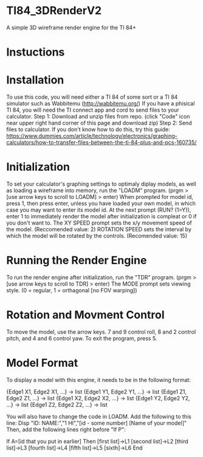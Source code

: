 # TI84_3DRenderV2
A simple 3D wireframe render engine for the TI 84+


# Instuctions

# Installation
To use this code, you will need either a TI 84 of some sort or a TI 84 simulator such as Wabbitemu (http://wabbitemu.org/)
If you have a phisical TI 84, you will need the TI connect app and cord to send files to your calculator.
Step 1: Download and unzip files from repo. (click "Code" icon near upper right hand corner of this page and download zip)
Step 2: Send files to calculator. If you don't know how to do this, try this guide: https://www.dummies.com/article/technology/electronics/graphing-calculators/how-to-transfer-files-between-the-ti-84-plus-and-pcs-160735/

# Initialization
To set your calculator's graphing settings to optimaly diplay models, as well as loading a wireframe into memory, run the "LOADM" program. (prgm > [use arrow keys to scroll to LOADM] > enter) When prompted for model id, press 1, then press enter, unless you have loaded your own model, in which case you may want to enter its model id. At the next prompt (RUN? (1=Y)), enter 1 to immediately render the model after initialization is compleat or 0 if you don't want to. The XY SPEED prompt sets the x/y movement speed of the model. (Reccomended value: 2) ROTATION SPEED sets the interval by which the model will be rotated by the controls. (Recomended value: 15)

# Running the Render Engine
To run the render engine after initialization, run the "TDR" program. (prgm > [use arrow keys to scroll to TDR] > enter) The MODE prompt sets viewing style. (0 = regular, 1 = orthagonal [no FOV warping])

# Rotation and Movment Control
To move the model, use the arrow keys. 7 and 9 control roll, 8 and 2 control pitch, and 4 and 6 control yaw. To exit the program, press 5.


# Model Format
To display a model with this engine, it needs to be in the following format:

{Edge1 X1, Edge2 X1, ...} -> list
{Edge1 Y1, Edge2 Y1, ...} -> list
{Edge1 Z1, Edge2 Z1, ...} -> list
{Edge1 X2, Edge2 X2, ...} -> list
{Edge1 Y2, Edge2 Y2, ...} -> list
{Edge1 Z2, Edge2 Z2, ...} -> list

You will also have to change the code in LOADM. Add the following to this line:
Disp "ID: NAME:","1   HI","[id - some number]   [Name of your model]"
Then, add the following lines right before "If P":

If A=[id that you put in earlier]
Then
	[first list]->L1
	[second list]->L2
	[third list]->L3
	[fourth list]->L4
	[fifth list]->L5
	[sixth]->L6
End
